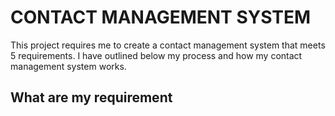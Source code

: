 # CONTACT MANAGEMENT SYSTEM

This project requires me to create a contact management system that meets 5 requirements. I have outlined below my process and how my contact management system works. 

## What are my requirement 
